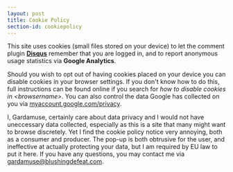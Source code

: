 ```yaml
---
layout: post
title: Cookie Policy
section-id: cookiepolicy
---
```


This site uses cookies (small files stored on your device) to let the comment plugin **[Disqus](https://disqus.com)** remember that you are logged in, and to report anonymous usage statistics via **Google Analytics**.

Should you wish to opt out of having cookies placed on your device you can disable cookies in your browser settings. If you don't know how to do this, full instructions can be found online if you search for *how to disable cookies in \<browsername\>*. You can also control the data Google has collected on you via [myaccount.google.com/privacy](https://myaccount.google.com/privacy).

I, Gardamuse, certainly care about data privacy and I would not have uneccessary data collected, especially as this is a site that many might want to browse discretely. Yet I find the cookie policy notice very annoying, both as a consumer and producer. The pop-up is both obtrusive for the user, and ineffective at actually protecting your data, but I am required by EU law to put it here. If you have any questions, you may contact me via [gardamuse@blushingdefeat.com](mailto:gardamuse@blushingdefeat.com).